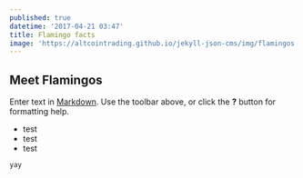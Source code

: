 ```yaml
---
published: true
datetime: '2017-04-21 03:47'
title: Flamingo facts
image: 'https://altcointrading.github.io/jekyll-json-cms/img/flamingos.jpg'
---
```

## Meet Flamingos

Enter text in [Markdown](http://daringfireball.net/projects/markdown/). Use the toolbar above, or click the **?** button for formatting help.

* test
* test
* test

`yay`

